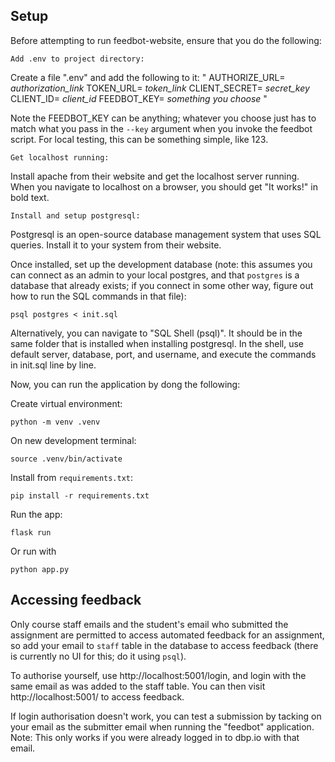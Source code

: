 ## Setup
Before attempting to run feedbot-website, ensure that you do the following:

    Add .env to project directory:
Create a file ".env" and add the following to it:
"
AUTHORIZE_URL= *authorization_link*
TOKEN_URL= *token_link*
CLIENT_SECRET= *secret_key*
CLIENT_ID= *client_id*
FEEDBOT_KEY= *something you choose*
"

Note the FEEDBOT_KEY can be anything; whatever you choose just has to match what
you pass in the `--key` argument when you invoke the feedbot script. For local
testing, this can be something simple, like 123.

    Get localhost running:
Install apache from their website and get the localhost server running. When you navigate to localhost on a browser, you should get "It works!" in bold text. 


    Install and setup postgresql:
Postgresql is an open-source database management system that uses SQL queries. Install it to your system from their website. 

Once installed, set up the development database (note: this assumes you can connect as an admin to your local postgres, and that `postgres` is a database that already exists;
if you connect in some other way, figure out how to run the SQL commands in that file):

``` shell
psql postgres < init.sql

```

Alternatively, you can navigate to "SQL Shell (psql)". It should be in the same folder that is installed when installing postgresql. In the shell, use default server, database, port, and username, and execute the commands in init.sql line by line.


Now, you can run the application by dong the following: 

Create virtual environment:
``` shell
python -m venv .venv
```

On new development terminal:

``` shell
source .venv/bin/activate
```


Install from `requirements.txt`:

``` shell
pip install -r requirements.txt
```


Run the app:

``` shell
flask run
```

Or run with

``` shell 
python app.py
```



## Accessing feedback
Only course staff emails and the student's email who submitted the assignment
are permitted to access automated feedback for an assignment, so add your email
to `staff` table in the database to access feedback (there is currently no UI
for this; do it using `psql`).

To authorise yourself, use http://localhost:5001/login, and login with the same
email as was added to the staff table. You can then visit http://localhost:5001/
to access feedback.


If login authorisation doesn't work, you can test a submission by tacking on
your email as the submitter email when running the "feedbot" application. Note:
This only works if you were already logged in to dbp.io with that email.


